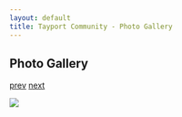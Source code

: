 ```yaml
---
layout: default
title: Tayport Community - Photo Gallery
---
```

## Photo Gallery

[prev](http://tayport.org.uk/photo/329) [next](http://tayport.org.uk/photo/331)

![ ](http://tayport.org.uk/media/330.jpg " ")

